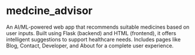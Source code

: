 # medcine_advisor
An AI/ML-powered web app that recommends suitable medicines based on user inputs. Built using Flask (backend) and HTML (frontend), it offers intelligent suggestions to support healthcare needs. Includes pages like Blog, Contact, Developer, and About for a complete user experience.
